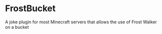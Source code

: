 # FrostBucket
A joke plugin for most Minecraft servers that allows the use of Frost Walker on a bucket
